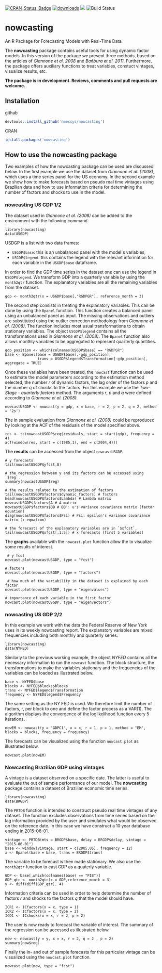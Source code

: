 
[![CRAN_Status_Badge](http://www.r-pkg.org/badges/version/nowcasting)](https://CRAN.R-project.org/package=nowcasting) 
[![downloads](http://cranlogs.r-pkg.org/badges/grand-total/nowcasting)](https://cran.rstudio.com/web/packages/nowcasting/index.html) 
![](http://cranlogs.r-pkg.org/badges/last-week/nowcasting?color=green)
![Build Status](https://ci.appveyor.com/api/projects/status/github/guilbran/nowcast?branch=master&svg=true)

# nowcasting
An R Package for Forecasting Models with Real-Time Data.

The **nowcasting** package contains useful tools for using dynamic factor models. In this version of the package we present three methods, based on the articles of *Giannone et al. 2008* and *Bańbura et al. 2011*. Furthermore, the package offers auxiliary functions to treat variables, constuct vintages, visualize results, etc.


**The package is in development. Reviews, comments and pull requests are welcome.**


## Installation

github
```R
devtools::install_github('nmecsys/nowcasting')
```
CRAN
```R
install.packages('nowcasting')
```

## How to use the nowcasting package

Two examples of how the nowcasting package can be used are discussed below. In the first example we use the dataset from *Giannone et al. (2008)*, which uses a time series panel for the US economy. In the second example we show how to make forecasts based on pseudo real time vintages using Brazilian data and how to use information criteria for determining the number of factors and shocks to use in the model.

### nowcasting US GDP 1/2

The dataset used in *Giannone et al. (2008)* can be added to the environment with the following command.

```{r warning=FALSE}
library(nowcasting)
data(USGDP)
```

USDGP is a list with two data frames:

* `USGDP$base`: this is an unbalanced panel with the model´s variables;
* `USGDP$legend`: this contains the legend with the relevant information for each variable in the `USGDP$base` dataframe.

In order to find the GDP time series in the dataset one can use the legend in `USGDP$legend`. We transform GDP into a quarterly variable by using the `month2qtr` function. The explanatory variables are all the remaining variables from the dataset.

```{r warning=FALSE}
gdp <- month2qtr(x = USGDP$base[,"RGDPGR"], reference_month = 3)
```

The second step consists in treating the explanatory variables. This can be done by using the `Bpanel` function. This function creates a balanced panel using an unbalanced panel as input. The missing observations and outliers are substituted using the outlier correction methodology from *Giannone et al. (2008)*. The function includes most usual transformations to obtain stationary variables. The object `USGDP$legend` contains all the transformations used in *Giannone et al. (2008)*. The `Bpanel` function also allows monthly variables to be aggregated to represent quarterly quantities.

```{r warning=FALSE}
gdp_position <- which(colnames(USGDP$base) == "RGDPGR")
base <- Bpanel(base = USGDP$base[,-gdp_position], 
               trans = USGDP$legend$Transformation[-gdp_position], aggregate = TRUE)
```
Once these variables have been treated, the `nowcast` function can be used to estimate the model parameters according to the estimation method selected, the number *r* of dynamic factors, the lag order of the factors *p* and the number *q* of shocks to the factors. For this example we use the *Two-Stage - quarterly factors* method. The arguments *r*, *p* and *q* were defined according to *Giannone et al. (2008)*.

```{r warning=FALSE}
nowcastUSGDP <- nowcast(y = gdp, x = base, r = 2, p = 2, q = 2, method = '2s')
```
The in sample evaluation from *Giannone et al. (2008)* could be reproduced by looking at the ACF of the residuals of the model specified above.

```{r warning=FALSE}
res <- ts(nowcastUSGDP$reg$residuals, start = start(gdp), frequency = 4)
acf(window(res, start = c(1985,1), end = c(2004,4)))
```
The **results** can be accessed from the object `nowcastUSGDP`.

```{r warning=FALSE}
# y forecasts
tail(nowcastUSGDP$yfcst,8)

# the regression between y and its factors can be accessed using `$reg`.
summary(nowcastUSGDP$reg)

# the results related to the estimation of factors 
tail(nowcastUSGDP$factors$dynamic_factors) # factors
head(nowcastUSGDP$factors$Lambda) # Lambda matrix
nowcastUSGDP$factors$A # A matrix
nowcastUSGDP$factors$BB # BB': u's variance covariance matrix (factor equation)
diag(nowcastUSGDP$factors$Psi) # Psi: epsilon's variance covariance matrix (x equation)

# the forecasts of the explanatory variables are in `$xfcst`.
tail(nowcastUSGDP$xfcst[,1:5]) # x forecasts (first 5 variables)
```

The **graphs** available with the `nowcast.plot` function allow the to visualize some results of interest.

```{r warning=FALSE}
 # y fcst
nowcast.plot(nowcastUSGDP, type = "fcst")

# factors
nowcast.plot(nowcastUSGDP, type = "factors") 

 # how much of the variability in the dataset is explained by each factor 
nowcast.plot(nowcastUSGDP, type = "eigenvalues")

# importance of each variable in the first factor
nowcast.plot(nowcastUSGDP, type = "eigenvectors") 
```
### nowcasting US GDP 2/2

In this example we work with the data the Federal Reserve of New York uses in its weekly nowcasting report. The explanatory variables are mixed frequencies including both monthly and quarterly series. 

```{r warning=FALSE}
library(nowcasting)
data(NYFED)
```
Similarly to the previous working example, the object *NYFED* contains all the necessary information to run the `nowcast` function. The block structure, the transformations to make the variables stationary and the frequencies of the variables can be loaded as illustrated below. 

```{r warning=FALSE}
base <- NYFED$base
blocks <- NYFED$blocks$blocks
trans <- NYFED$legend$Transformation
frequency <- NYFED$legend$Frequency
```
The same setting as the NY FED is used. We therefore limit the number of factors, r, per block to one and define the factor process as a VAR(1). The algorithm displays the convergence of the loglikelihood function every 5 iterations.

```{r warning=FALSE}
nowEM <- nowcast(y = "GDPC1", x = x, r = 1, p = 1, method = "EM", blocks = blocks, frequency = frequency)
```
The forecasts can be visualized using the function `nowcast.plot` as illustrated below.

```{r warning=FALSE}
nowcast.plot(nowEM)
```

### Nowcasting Brazilian GDP using vintages

A vintage is a dataset observed on a specific date. The latter is useful to evaluate the out of sample performance of our model. The **nowcasting** package contains a dataset of Brazilian economic time series.

```{r warning=FALSE}
library(nowcasting)
data(BRGDP)
```

The `PRTDB` function is intended to construct pseudo real time vintages of any dataset. The function excludes observations from time series based on the lag information provided by the user and simulates what would be observed on the reference date. In this case we have construct a 10 year database ending in 2015-06-01.

```{r warning=FALSE}
vintage <- PRTDB(mts = BRGDP$base, delay = BRGDP$delay, vintage = "2015-06-01")
base <- window(vintage, start = c(2005,06), frequency = 12)
x <- Bpanel(base = base, trans = BRGDP$trans)
```

The variable to be forecast is then made stationary. We also use the `month2qtr` function to cast GDP as a quaterly variable.

```{r warning=FALSE}
GDP <- base[,which(colnames(base) == "PIB")]
GDP_qtr <- month2qtr(x = GDP,reference_month = 3)
y <- diff(diff(GDP_qtr), 4)
```
Information criteria can be used in order to help determine the number of factors *r* and shocks to the factors *q* that the model should have. 

```{r warning=FALSE}
ICR1 <- ICfactors(x = x, type = 1)
ICR2 <- ICfactors(x = x, type = 2)
ICQ1 <- ICshocks(x = x, r = 2, p = 2)
```
The user is now ready to forecast the variable of interest. The summary of the regression can be accessed as illustrated below.

```{r warning=FALSE}
now <- nowcast(y = y, x = x, r = 2, q = 2 , p = 2)
summary(now$reg)
```
Finally the in- and out of sample forecasts for this particular vintage can be visualized using the `nowcast.plot` function.

```{r warning=FALSE}
nowcast.plot(now, type = "fcst")
```



